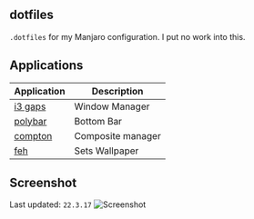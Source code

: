 ## dotfiles

`.dotfiles` for my Manjaro configuration. I put no work into this.

## Applications
| Application | Description |
|-------------|-------------|
| [i3 gaps](https://github.com/Airblader/i3) | Window Manager |
| [polybar](https://github.com/jaagr/polybar) | Bottom Bar |
| [compton](https://wiki.archlinux.org/index.php/Compton) | Composite manager |
| [feh](https://feh.finalrewind.org/) | Sets Wallpaper |

## Screenshot
Last updated: `22.3.17`
![Screenshot](https://i.imgur.com/bjzHz9U.png)
